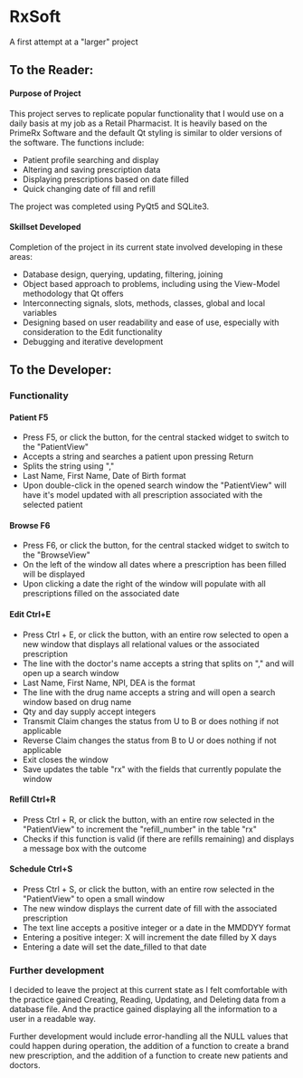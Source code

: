 # RxSoft

A first attempt at a "larger" project

## To the Reader:

#### Purpose of Project

This project serves to replicate popular functionality that I would use on a daily basis at my job as a Retail Pharmacist. It is heavily based on the PrimeRx Software and the default Qt styling is similar to older versions of the software. The functions include:
 - Patient profile searching and display
 - Altering and saving prescription data
 - Displaying prescriptions based on date filled
 - Quick changing date of fill and refill

The project was completed using PyQt5 and SQLite3.

#### Skillset Developed

Completion of the project in its current state involved developing in these areas:
 - Database design, querying, updating, filtering, joining
 - Object based approach to problems, including using the View-Model methodology that Qt offers
 - Interconnecting signals, slots, methods, classes, global and local variables
 - Designing based on user readability and ease of use, especially with consideration to the Edit functionality
 - Debugging and iterative development

## To the Developer:

### Functionality

#### Patient F5
 - Press F5, or click the button, for the central stacked widget to switch to the "PatientView"
 - Accepts a string and searches a patient upon pressing Return
 - Splits the string using ","
 - Last Name, First Name, Date of Birth format
 - Upon double-click in the opened search window the "PatientView" will have it's model updated with all prescription associated with the selected patient

#### Browse F6
 - Press F6, or click the button, for the central stacked widget to switch to the "BrowseView"
 - On the left of the window all dates where a prescription has been filled will be displayed
 - Upon clicking a date the right of the window will populate with all prescriptions filled on the associated date

#### Edit Ctrl+E
 - Press Ctrl + E, or click the button, with an entire row selected to open a new window that displays all relational values or the associated prescription
 - The line with the doctor's name accepts a string that splits on "," and will open up a search window
 - Last Name, First Name, NPI, DEA is the format
 - The line with the drug name accepts a string and will open a search window based on drug name
 - Qty and day supply accept integers
 - Transmit Claim changes the status from U to B or does nothing if not applicable
 - Reverse Claim changes the status from B to U or does nothing if not applicable
 - Exit closes the window
 - Save updates the table "rx" with the fields that currently populate the window

#### Refill Ctrl+R
 - Press Ctrl + R, or click the button, with an entire row selected in the "PatientView" to increment the "refill_number" in the table "rx"
 - Checks if this function is valid (if there are refills remaining) and displays a message box with the outcome

#### Schedule Ctrl+S
 - Press Ctrl + S, or click the button, with an entire row selected in the "PatientView" to open a small window
 - The new window displays the current date of fill with the associated prescription
 - The text line accepts a positive integer or a date in the MMDDYY format
 - Entering a positive integer: X will increment the date filled by X days
 - Entering a date will set the date_filled to that date 

### Further development
I decided to leave the project at this current state as I felt comfortable with the practice gained Creating, Reading, Updating, and Deleting data from a database file. And the practice gained displaying all the information to a user in a readable way.

Further development would include error-handling all the NULL values that could happen during operation, the addition of a function to create a brand new prescription, and the addition of a function to create new patients and doctors.
